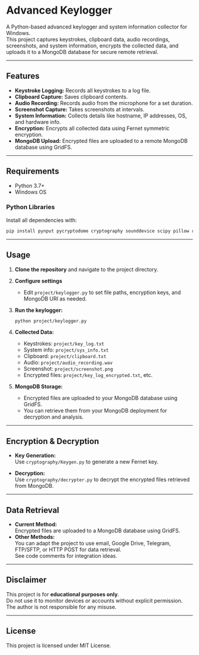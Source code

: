 # Advanced Keylogger

A Python-based advanced keylogger and system information collector for Windows.  
This project captures keystrokes, clipboard data, audio recordings, screenshots, and system information, encrypts the collected data, and uploads it to a MongoDB database for secure remote retrieval.

---

## Features

- **Keystroke Logging:** Records all keystrokes to a log file.
- **Clipboard Capture:** Saves clipboard contents.
- **Audio Recording:** Records audio from the microphone for a set duration.
- **Screenshot Capture:** Takes screenshots at intervals.
- **System Information:** Collects details like hostname, IP addresses, OS, and hardware info.
- **Encryption:** Encrypts all collected data using Fernet symmetric encryption.
- **MongoDB Upload:** Encrypted files are uploaded to a remote MongoDB database using GridFS.

---

## Requirements

- Python 3.7+
- Windows OS

### Python Libraries

Install all dependencies with:

```sh
pip install pynput pycryptodome cryptography sounddevice scipy pillow requests pymongo gridfs pywin32
```

---

## Usage

1. **Clone the repository** and navigate to the project directory.

2. **Configure settings**  
   - Edit `project/keylogger.py` to set file paths, encryption keys, and MongoDB URI as needed.

3. **Run the keylogger:**

   ```sh
   python project/keylogger.py
   ```

4. **Collected Data:**  
   - Keystrokes: `project/key_log.txt`
   - System info: `project/sys_info.txt`
   - Clipboard: `project/clipboard.txt`
   - Audio: `project/audio_recording.wav`
   - Screenshot: `project/screenshot.png`
   - Encrypted files: `project/key_log_encrypted.txt`, etc.

5. **MongoDB Storage:**  
   - Encrypted files are uploaded to your MongoDB database using GridFS.
   - You can retrieve them from your MongoDB deployment for decryption and analysis.

---

## Encryption & Decryption

- **Key Generation:**  
  Use `cryptography/Keygen.py` to generate a new Fernet key.

- **Decryption:**  
  Use `cryptography/decrypter.py` to decrypt the encrypted files retrieved from MongoDB.

---

## Data Retrieval

- **Current Method:**  
  Encrypted files are uploaded to a MongoDB database using GridFS.
- **Other Methods:**  
  You can adapt the project to use email, Google Drive, Telegram, FTP/SFTP, or HTTP POST for data retrieval.  
  See code comments for integration ideas.

---

## Disclaimer

This project is for **educational purposes only**.  
Do not use it to monitor devices or accounts without explicit permission.  
The author is not responsible for any misuse.

---

## License

This project is licensed under MIT License.
